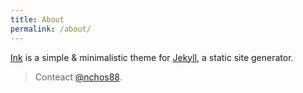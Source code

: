 ```yaml
---
title: About
permalink: /about/
---
```


<p class="heavy-title"><a href="http://github.com/thinker3197/Ink">Ink</a> is a simple & minimalistic theme for <a href="http://jekyllrb.com">Jekyll</a>, a static site generator.</p>

>Conteact [@nchos88](https://github.com/nchos88).
